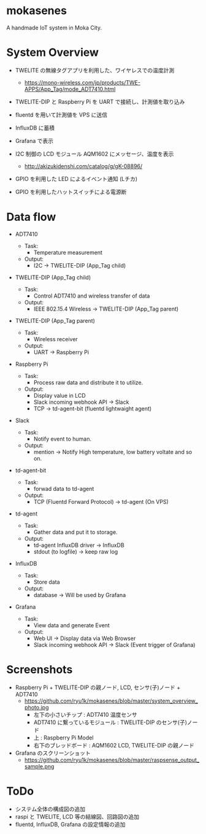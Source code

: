 # mokasenes
A handmade IoT system in Moka City.


# System Overview

* TWELITE の無線タグアプリを利用した、ワイヤレスでの温度計測
  * https://mono-wireless.com/jp/products/TWE-APPS/App_Tag/mode_ADT7410.html
* TWELITE-DIP と Raspberry Pi を UART で接続し、計測値を取り込み
* fluentd を用いて計測値を VPS に送信
* InfluxDB に蓄積
* Grafana で表示

* I2C 制御の LCD モジュール AQM1602 にメッセージ、温度を表示
  * http://akizukidenshi.com/catalog/g/gK-08896/

* GPIO を利用した LED によるイベント通知 (Lチカ)
* GPIO を利用したハットスイッチによる電源断

# Data flow

* ADT7410
  * Task:
    * Temperature measurement
  * Output:
    * I2C -> TWELITE-DIP (App_Tag child)

* TWELITE-DIP (App_Tag child)
  * Task:
    * Control ADT7410 and wireless transfer of data
  * Output:
    * IEEE 802.15.4 Wireless -> TWELITE-DIP (App_Tag parent)

* TWELITE-DIP (App_Tag parent)
  * Task:
    * Wireless receiver  
  * Output:
    * UART -> Raspberry Pi

* Raspberry Pi
  * Task:
    * Process raw data and distribute it to utilize.
  * Output:
    * Display value in LCD
    * Slack incoming webhook API -> Slack
    * TCP -> td-agent-bit (fluentd lightwaight agent)

* Slack
  * Task:
    * Notify event to human.
  * Output:
    * mention -> Notify High temperature, low battery voltate and so on.

* td-agent-bit
  * Task:
    * forwad data to td-agent
  * Output:
    * TCP (Fluentd Forward Protocol) -> td-agent (On VPS)

* td-agent
  * Task:
    * Gather data and put it to storage.
  * Output:
    * td-agent InfluxDB driver -> InfluxDB
    * stdout (to logfile) -> keep raw log

* InfluxDB
  * Task:
    * Store data
  * Output:
    * database -> Will be used by Grafana

* Grafana
  * Task:
    * View data and generate Event
  * Output:
    * Web UI -> Display data via Web Browser
    * Slack incoming webhook API -> Slack (Event trigger of Grafana)


# Screenshots

* Raspberry Pi + TWELITE-DIP の親ノード, LCD, センサ(子)ノード + ADT7410
  * https://github.com/ryu1k/mokasenes/blob/master/system_overview_photo.jpg
    * 左下の小さいチップ : ADT7410 温度センサ
    * ADT7410 に繋っているモジュール : TWELITE-DIP のセンサ(子)ノード
    * 上 : Raspberry Pi Model
    * 右下のブレッドボード : AQM1602 LCD, TWELITE-DIP の親ノード
* Grafana のスクリーンショット
  * https://github.com/ryu1k/mokasenes/blob/master/raspsense_output_sample.png

# ToDo

* システム全体の構成図の追加
* raspi と TWELITE, LCD 等の結線図、回路図の追加
* fluentd, InfluxDB, Grafana の設定情報の追加

